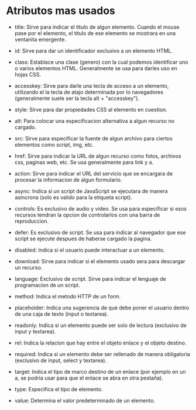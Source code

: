 # Atributos mas usados

- title: Sirve para indicar el titulo de algun elemento. Cuando el mouse pase por el elemento, el titulo de ese elemento se mostrara en una ventanita emergente.

- id: Sirve para dar un identificador exclusivo a un elemento HTML.

- class: Establace una clase (genero) con la cual podemos identificar uno o varios elementos HTML. Generalmente se usa para darles uso en hojas CSS.

- accesskey: Sirve para darle una tecla de acceso a un elemento, utilizando el la tecla de atajo determinada por lo navegadores (generalmente suele ser la tecla alt + "accesskey").

- style: Sirve para dar propiedades CSS al elemento en cuestion.

- alt: Para colocar una especificacion alternativa a algun recurso no cargado.

- src: Sirve para especificar la fuente de algun archivo para ciertos elementos como script, img, etc.

- href: Sirve para indicar la URL de algun recurso como fotos, archivos css, paginas web, etc. Se usa generalmente para link y a.

- action: Sirve para indicar el URL del servicio que se encargara de procesar la informacion de algun formulario.

- async: Indica si un script de JavaScript se ejecutara de manera asincrona (solo es valido para la etiqueta script).

- controls: Es exclusivo de audio y video. Se usa para especificar si esos recursos tendran la opcion de controlarlos con una barra de reproduccion.

- defer: Es exclusivo de script. Se usa para indicar al navegador que ese script se ejecute despues de haberse cargado la pagina.

- disabled: Indica si el usuario puede interactuar a un elemento.

- download: Sirve para indicar si el elemento usado sera para descargar un recurso.

- language: Exclusivo de script. Sirve para indicar el lenguaje de programacion de un script.

- method: Indica el metodo HTTP de un form.

- placeholder: Indica una sugerencia de que debe poner el usuario dentro de una caja de texto (input o textarea).

- readonly: Indica si un elemento puede ser solo de lectura (exclusivo de input y textarea).

- rel: Indica la relacion que hay entre el objeto enlace y el objeto destino.

- required: Indica si un elemento debe ser rellenado de manera obligatoria (exclusivo de input, select y textarea).

- target: Indica el tipo de marco destino de un enlace (por ejemplo en un a, se podria usar para que el enlace se abra en otra pestaña).

- type: Especifica el tipo de elemento.

- value: Determina el valor predeterminado de un elemento.

